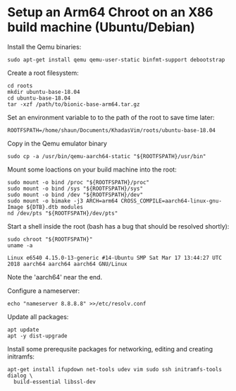 # Setup an Arm64 Chroot on an X86 build machine (Ubuntu/Debian)

Install the Qemu binaries:
```
sudo apt-get install qemu qemu-user-static binfmt-support debootstrap
```

Create a root filesystem:
```
cd roots
mkdir ubuntu-base-18.04
cd ubuntu-base-18.04
tar -xzf /path/to/bionic-base-arm64.tar.gz
```

Set an environment variable to to the path of the root to save time later:
```
ROOTFSPATH=/home/shaun/Documents/KhadasVim/roots/ubuntu-base-18.04
```

Copy in the Qemu emulator binary
```
sudo cp -a /usr/bin/qemu-aarch64-static "${ROOTFSPATH}/usr/bin"
```

Mount some loactions on your build machine into the root:
```
sudo mount -o bind /proc "${ROOTFSPATH}/proc"
sudo mount -o bind /sys "${ROOTFSPATH}/sys"
sudo mount -o bind /dev "${ROOTFSPATH}/dev"
sudo mount -o bimake -j3 ARCH=arm64 CROSS_COMPILE=aarch64-linux-gnu- Image ${DTB}.dtb modules
nd /dev/pts "${ROOTFSPATH}/dev/pts"
```

Start a shell inside the root (bash has a bug that should be resolved shortly):
```
sudo chroot "${ROOTFSPATH}"
uname -a
```
```
Linux e6540 4.15.0-13-generic #14-Ubuntu SMP Sat Mar 17 13:44:27 UTC 2018 aarch64 aarch64 aarch64 GNU/Linux
```
Note the 'aarch64' near the end.

Configure a nameserver:
```
echo "nameserver 8.8.8.8" >>/etc/resolv.conf
```

Update all packages:
```
apt update
apt -y dist-upgrade
```

Install some prerequsite packages for networking, editing and creating
initramfs:
```
apt-get install ifupdown net-tools udev vim sudo ssh initramfs-tools dialog \
  build-essential libssl-dev
```
